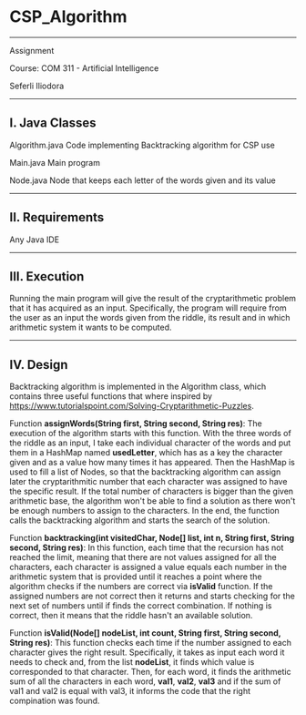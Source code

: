 # CSP_Algorithm
------------------------
Assignment

Course: COM 311 - Artificial Intelligence

Seferli Iliodora 

------------------------

I. Java Classes     
------------------------
Algorithm.java		 Code implementing Backtracking algorithm for CSP use

Main.java		 Main program

Node.java		 Node that keeps each letter of the words given and its value

------------------------

II. Requirements
------------------------
Any Java IDE

------------------------

III. Execution
------------------------
Running the main program will give the result of the cryptarithmetic problem that it has acquired as an input. Specifically, the program will require from the user as an input the words given from the riddle, its result and in which arithmetic system it wants to be computed.

------------------------

IV. Design
------------------------
Backtracking algorithm is implemented in the Algorithm class, which contains three useful functions that where inspired by https://www.tutorialspoint.com/Solving-Cryptarithmetic-Puzzles.

Function **assignWords(String first, String second, String res)**: 
The execution of the algorithm starts with this function. With the three words of the riddle as an input, I take each individual character of the words and put them in a HashMap named **usedLetter**, which has as a key the character given and as a value how many times it has appeared. Then the HashMap is used to fill a list of Nodes, so that the backtracking algorithm can assign later the cryptarithmitic number that each character was assigned to have the specific result. If the total number of characters is bigger than the given arithmetic base, the algorithm won't be able to find a solution as there won't be enough numbers to assign to the characters. In the end, the function calls the backtracking algorithm and starts the search of the solution.

Function **backtracking(int visitedChar, Node[] list, int n, String first, String second, String res)**:
In this function, each time that the recursion has not reached the limit, meaning that there are not values assigned for all the characters, each character is assigned a value equals each number in the arithmetic system that is provided until it reaches a point where the algorithm checks if the numbers are correct via **isValid** function. If the assigned numbers are not correct then it returns and starts checking for the next set of numbers until if finds the correct combination. If nothing is correct, then it means that the riddle hasn't an available solution.

Function **isValid(Node[] nodeList, int count, String first, String second, String res)**:
This function checks each time if the number assigned to each character gives the right result. Specifically, it takes as input each word it needs to check and, from the list **nodeList**, it finds which value is corresponded to that character. Then, for each word, it finds the arithmetic sum of all the characters in each word, **val1**, **val2**, **val3** and if the sum of val1 and val2 is equal with val3, it informs the code that the right compination was found.
